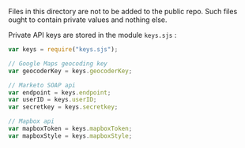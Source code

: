 Files in this directory are not to be added to the public repo. Such files
ought to contain private values and nothing else.


Private API keys are stored in the module `keys.sjs` :


```javascript
var keys = require("keys.sjs");

// Google Maps geocoding key
var geocoderKey = keys.geocoderKey;

// Marketo SOAP api
var endpoint = keys.endpoint;
var userID = keys.userID;
var secretkey = keys.secretkey;

// Mapbox api
var mapboxToken = keys.mapboxToken;
var mapboxStyle = keys.mapboxStyle;
```



